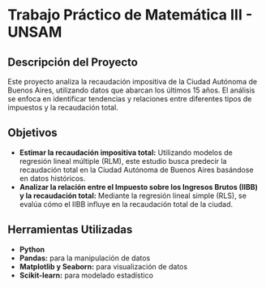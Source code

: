 # Trabajo Práctico de Matemática III - UNSAM

## Descripción del Proyecto
Este proyecto analiza la recaudación impositiva de la Ciudad Autónoma de Buenos Aires, utilizando datos que abarcan los últimos 15 años. El análisis se enfoca en identificar tendencias y relaciones entre diferentes tipos de impuestos y la recaudación total.

## Objetivos
- **Estimar la recaudación impositiva total:** Utilizando modelos de regresión lineal múltiple (RLM), este estudio busca predecir la recaudación total en la Ciudad Autónoma de Buenos Aires basándose en datos históricos.
- **Analizar la relación entre el Impuesto sobre los Ingresos Brutos (IIBB) y la recaudación total:** Mediante la regresión lineal simple (RLS), se evalúa cómo el IIBB influye en la recaudación total de la ciudad.

## Herramientas Utilizadas
- **Python**
- **Pandas:** para la manipulación de datos
- **Matplotlib y Seaborn:** para visualización de datos
- **Scikit-learn:** para modelado estadístico
